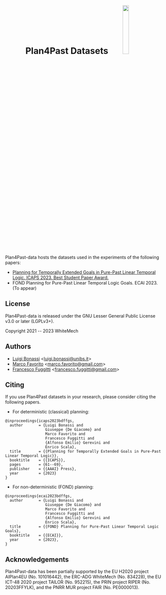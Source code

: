 <h1 align="center">
  Plan4Past Datasets <img src="https://user-images.githubusercontent.com/29372925/252561261-c383afa8-9138-43a7-8f7d-fd0ecd9220bd.png" width="20%" height="auto">
</h1>

Plan4Past-data hosts the datasets used in the experiments of the following papers:

- [Planning for Temporally 
Extended Goals in Pure-Past Linear Temporal Logic. ICAPS 2023. Best Student Paper Award.](https://ojs.aaai.org/index.php/ICAPS/article/view/27179)
- FOND Planning for 
Pure-Past Linear Temporal Logic Goals. ECAI 2023. (To appear)

## License

Plan4Past-data is released under the GNU Lesser General Public License v3.0 or later (LGPLv3+).

Copyright 2021 -- 2023 WhiteMech

## Authors

* [Luigi Bonassi](https://github.com/LBonassi95) <[luigi.bonassi@unibs.it](mailto:luigi.bonassi@unibs.it)>
* [Marco Favorito](https://github.com/marcofavorito) <[marco.favorito@gmail.com](mailto:marco.favorito@gmail.com)>
* [Francesco Fuggitti](https://github.com/francescofuggitti) <[francesco.fuggitti@gmail.com](mailto:francesco.fuggitti@gmail.com)>


## Citing

If you use Plan4Past datasets in your research, please consider citing the following papers.

- For deterministic (classical) planning:
```
@inproceedings{icaps2023bdffgs,
  author       = {Luigi Bonassi and
                  Giuseppe {De Giacomo} and
                  Marco Favorito and
                  Francesco Fuggitti and
                  {Alfonso Emilio} Gerevini and
                  Enrico Scala},
  title        = {{Planning for Temporally Extended Goals in Pure-Past Linear Temporal Logic}},
  booktitle    = {{ICAPS}},
  pages        = {61--69},
  publisher    = {{AAAI} Press},
  year         = {2023}
}
```
- For non-deterministic (FOND) planning:
```
@inproceedings{ecai2023bdffgs,
  author       = {Luigi Bonassi and
                  Giuseppe {De Giacomo} and
                  Marco Favorito and
                  Francesco Fuggitti and
                  {Alfonso Emilio} Gerevini and
                  Enrico Scala},
  title        = {{FOND} Planning for Pure-Past Linear Temporal Logic Goals},
  booktitle    = {{ECAI}},
  year         = {2023},
}
```

## Acknowledgements

Plan4Past-data has been partially supported by the EU H2020 project AIPlan4EU (No. 101016442), the ERC-ADG WhiteMech 
(No. 834228), the EU ICT-48 2020 project TAILOR (No. 952215), the PRIN project RIPER (No. 20203FFYLK), and the PNRR MUR 
project FAIR (No. PE0000013).
